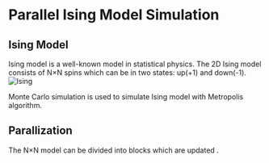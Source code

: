 # Parallel Ising Model Simulation

## Ising Model
Ising model is a well-known model in statistical physics. The 2D Ising model consists of N$\times$N spins which can be in two states: up(+1) and down(-1). 
![Ising](https://github.com/yuqiwang123/parallel-ising-model/assets/89886045/c79e1ab2-5a5e-4ca8-b3ef-3baa4345e0f4)

Monte Carlo simulation is used to simulate Ising model with Metropolis algorithm.

## Parallization
The N$\times$N model can be divided into blocks which are updated .
